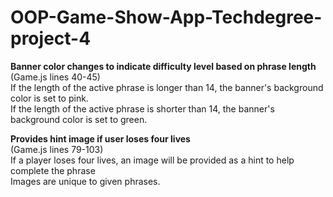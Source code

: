 # OOP-Game-Show-App-Techdegree-project-4

<strong>Banner color changes to indicate difficulty level based on phrase length</strong><br>
(Game.js lines 40-45)<br>
If the length of the active phrase is longer than 14, the banner's background color is set to pink.<br>
If the length of the active phrase is shorter than 14, the banner's background color is set to green.<br>

<strong>Provides hint image if user loses four lives</strong><br>
(Game.js lines 79-103)<br>
If a player loses four lives, an image will be provided as a hint to help complete the phrase<br>
Images are unique to given phrases.<br>

